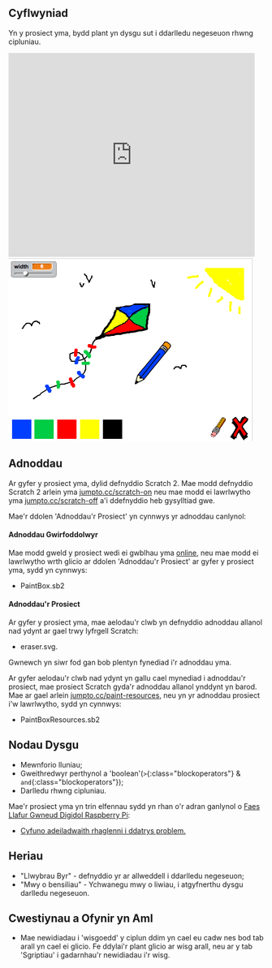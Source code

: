 ## Cyflwyniad

Yn y prosiect yma, bydd plant yn dysgu sut i ddarlledu negeseuon rhwng cipluniau.

<div class="scratch-preview">
  <iframe allowtransparency="true" width="485" height="402" src="https://scratch.mit.edu/projects/embed/63473366/?autostart=false" frameborder="0"></iframe>
  <img src="images/paint-final.png">
</div>

## Adnoddau
Ar gyfer y prosiect yma, dylid defnyddio Scratch 2.  Mae modd defnyddio Scratch 2 arlein yma [jumpto.cc/scratch-on](http://jumpto.cc/scratch-on) neu mae modd ei lawrlwytho yma [jumpto.cc/scratch-off](http://jumpto.cc/scratch-off) a'i ddefnyddio heb gysylltiad gwe.

Mae'r ddolen 'Adnoddau'r Prosiect' yn cynnwys yr adnoddau canlynol:

#### Adnoddau Gwirfoddolwyr

Mae modd gweld y prosiect wedi ei gwblhau yma <a href="http://scratch.mit.edu/projects/63473366/#editor">online</a>, neu mae modd ei lawrlwytho wrth glicio ar ddolen 'Adnoddau'r Prosiect' ar gyfer y prosiect yma, sydd yn cynnwys:

+ PaintBox.sb2

#### Adnoddau'r Prosiect

Ar gyfer y prosiect yma, mae aelodau'r clwb yn defnyddio adnoddau allanol nad ydynt ar gael trwy lyfrgell Scratch:

+ eraser.svg.

Gwnewch yn siwr fod gan bob plentyn fynediad i'r adnoddau yma.

Ar gyfer aelodau'r clwb nad ydynt yn gallu cael mynediad i adnoddau'r prosiect, mae prosiect Scratch gyda'r adnoddau allanol ynddynt yn barod. Mae ar gael arlein [jumpto.cc/paint-resources](http://jumpto.cc/paint-resources), neu yn yr adnoddau prosiect i'w lawrlwytho, sydd yn cynnwys:

+ PaintBoxResources.sb2 

## Nodau Dysgu
+ Mewnforio lluniau;
+ Gweithredwyr perthynol a 'boolean'(`>`{:class="blockoperators"} & `and`{:class="blockoperators"});
+ Darlledu rhwng cipluniau.

Mae'r prosiect yma yn trin elfennau sydd yn rhan o'r adran ganlynol o [Faes Llafur Gwneud Digidol Raspberry Pi](http://rpf.io/curriculum):

+ [Cyfuno adeiladwaith rhaglenni i ddatrys problem.](https://www.raspberrypi.org/curriculum/programming/builder)

## Heriau
+ "Llwybrau Byr" - defnyddio yr ar allweddell i ddarlledu negeseuon;
+ "Mwy o bensiliau" - Ychwanegu mwy o liwiau, i atgyfnerthu dysgu darlledu negeseuon.

## Cwestiynau a Ofynir yn Aml
+ Mae newidiadau i 'wisgoedd' y ciplun ddim yn cael eu cadw nes bod tab arall yn cael ei glicio. Fe ddylai'r plant glicio ar wisg arall, neu ar y tab 'Sgriptiau' i gadarnhau'r newidiadau i'r wisg.
